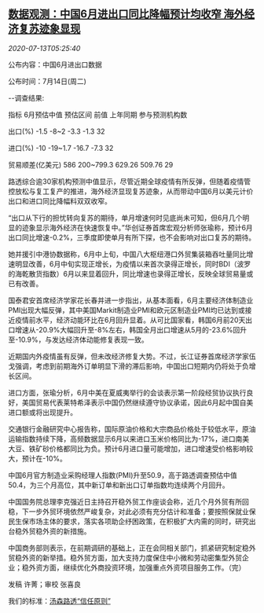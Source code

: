 <!--1594619715000-->
[数据观测：中国6月进出口同比降幅预计均收窄 海外经济复苏迹象显现](https://cn.reuters.com/article/poll-china-june-trade-balance-0713-idCNKCS24E0E6)
------

<div><i>2020-07-13T05:25:40</i></div><div class="StandardArticleBody_body"><p>公布内容：中国6月进出口数据 </p><p>公布时间：7月14日(周二) </p><p>--调查结果:      </p><p>           指标                            6月预估中值         预估区间          前值        上年同期      参与预测机构数           </p><p>           出口(%)                          -1.5          -8~2         -3.3       -1.3         32           </p><p>           进口(%)                           -10        -19~1.7       -16.7       -7.3         32           </p><p>           贸易顺差(亿美元)                       586       200~799.3      629.26     509.76   29           </p><p>路透综合逾30家机构预测中值显示，尽管近期全球疫情有所反弹，但随着疫情管控放松与复工复产的推进，海外经济显现复苏迹象，从而带动中国6月以美元计价出口和进口同比降幅料双双收窄。 </p><p>“出口从下行的担忧转向复苏的期待，单月增速何时见底尚未可知，但6月几个明显的迹象显示海外经济在快速恢复中。”华创证券首席宏观分析师张瑜称，预计6月出口同比增速-0.2%，三季度即使单月有所下探，也不会影响对出口复苏的期待。 </p><p>她并援引中港协数据称，6月中上旬，中国八大枢纽港口外贸集装箱吞吐量同比增速明显改善，6月中旬实现正增长，为疫情以来首次录得正增长，同时BDI（波罗的海乾散货指数）6月以来显着回升，同比增速也录得正增长，反映全球贸易量或已有改善。 </p><p>国泰君安首席经济学家花长春并进一步指出，从基本面看，6月主要经济体制造业PMI出现大幅反弹，其中美国Markit制造业PMI和欧元区制造业PMI均已达到或接近疫情前水平，经济动能环比在6月回升显着。从可比国家看，韩国6月前20天出口增速从-20.9%大幅回升至-8%左右，韩国全月出口增速从5月的-23.6%回升至-10.9%，与发达经济体动能修复表现一致。 </p><p>近期国内外疫情虽有反弹，但未改经济修复大势。不过，长江证券首席经济学家伍戈强调，考虑到前期海外订单明显下滑的滞后影响，中国出口短期内仍将处于负增长区间。 </p><p>进口方面，张瑜分析，6月中美在夏威夷举行的会谈表示第一阶段经贸协议执行良好，美国贸易代表莱特希泽表示中国仍然继续遵守协议承诺，因此6月起中国自美进口额或将出现提升。 </p><p>交通银行金融研究中心报告称，国际原油价格和大宗商品价格处于较低水平，原油运输指数持续下降，高频数据显示6月以来进口玉米价格同比为-17%，进口南美大豆、铁矿砂价格都同比为负。预计6月进口量可能增加，进口增速受价格影响较大，预计在-10%。     </p><p>中国6月官方制造业采购经理人指数(PMI)升至50.9，高于路透调查预估中值50.4，为三个月高位，其中新订单和新出口订单指数均连续两个月回升。 </p><p>中国国务院总理李克强近日主持召开稳外贸工作座谈会称，近几个月外贸有所回稳，下一步外贸环境依然严峻复杂，对此必须有充分估计和准备；要按照保就业保民生保市场主体的要求，落实各项助企纾困政策，在积极扩大内需的同时，研究出台稳外贸稳外资的新措施。 </p><p>中国商务部则表示，在前期调研的基础上，正在会同相关部门，抓紧研究制定稳外贸稳外资的新举措。稳外贸方面，加大支持力度保住中小微和劳动密集型外贸企业；稳外资方面，继续优化外商投资环境，加强重点外资项目服务工作。（完） </p><div class="Attribution_container"><div class="Attribution_attribution"><p class="Attribution_content">发稿 许菁；审校 张喜良 </p></div></div><div class="StandardArticleBody_trustBadgeContainer"><span class="StandardArticleBody_trustBadgeTitle">我们的标准：</span><span class="trustBadgeUrl"><a href="https://www.thomsonreuters.cn/content/dam/openweb/documents/pdf/china/brochures/about-us-1.pdf">汤森路透“信任原则”</a></span></div></div>
